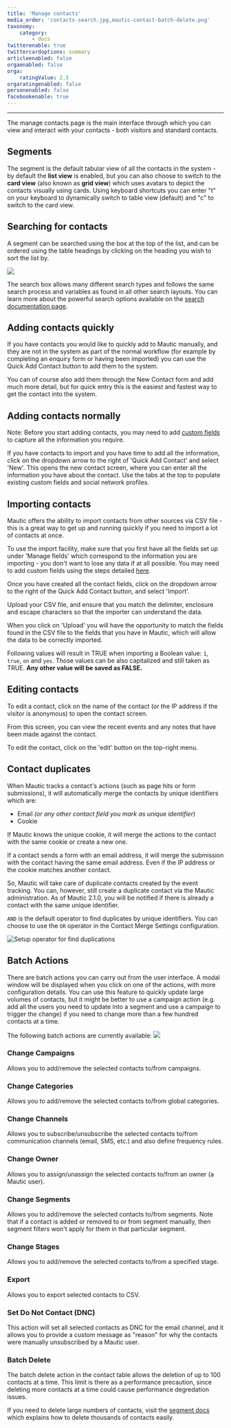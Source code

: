 ```yaml
---
title: 'Manage contacts'
media_order: 'contacts-search.jpg,mautic-contact-batch-delete.png'
taxonomy:
    category:
        - docs
twitterenable: true
twittercardoptions: summary
articleenabled: false
orgaenabled: false
orga:
    ratingValue: 2.5
orgaratingenabled: false
personenabled: false
facebookenable: true
---
```


---
The manage contacts page is the main interface through which you can view and interact with your contacts - both visitors and standard contacts.

## Segments

The segment is the default tabular view of all the contacts in the system - by default the **list view** is enabled, but you can also choose to switch to the **card view** (also known as **grid view**) which uses avatars to depict the contacts visually using cards. Using keyboard shortcuts you can enter "t" on your keyboard to dynamically switch to table view (default) and "c" to switch to the card view.

## Searching for contacts

A segment can be searched using the box at the top of the list, and can be ordered using the table headings by clicking on the heading you wish to sort the list by.

![](contacts-search.jpg)

The search box allows many different search types and follows the same search process and variables as found in all other search layouts. You can learn more about the powerful search options available on the [search documentation page][search].

## Adding contacts quickly

If you have contacts you would like to quickly add to Mautic manually, and they are not in the system as part of the normal workflow (for example by completing an enquiry form or having been imported) you can use the Quick Add Contact button to add them to the system.

You can of course also add them through the New Contact form and add much more detail, but for quick entry this is the easiest and fastest way to get the contact into the system.

## Adding contacts normally

Note: Before you start adding contacts, you may need to add [custom fields][custom-fields] to capture all the information you require.

If you have contacts to import and you have time to add all the information, click on the dropdown arrow to the right of 'Quick Add Contact' and select 'New'.  This opens the new contact screen, where you can enter all the information you have about the contact.  Use the tabs at the top to populate existing custom fields and social network profiles.

## Importing contacts

Mautic offers the ability to import contacts from other sources via CSV file - this is a great way to get up and running quickly if you need to import a lot of contacts at once.

To use the import facility, make sure that you first have all the fields set up under 'Manage fields' which correspond to the information you are importing - you don't want to lose any data if at all possible.  You may need to add custom fields using the steps detailed [here][custom-fields].

Once you have created all the contact fields, click on the dropdown arrow to the right of the Quick Add Contact button, and select 'Import'.

Upload your CSV file, and ensure that you match the delimiter, enclosure and escape characters so that the importer can understand the data.

When you click on 'Upload' you will have the opportunity to match the fields found in the CSV file to the fields that you have in Mautic, which will allow the data to be correctly imported.

Following values will result in TRUE when importing a Boolean value: `1`, `true`, `on` and `yes`. Those values can be also capitalized and still taken as TRUE. **Any other value will be saved as FALSE.**

## Editing contacts
To edit a contact, click on the name of the contact (or the IP address if the visitor is anonymous) to open the contact screen.

From this screen, you can view the recent events and any notes that have been made against the contact.

To edit the contact, click on the 'edit' button on the top-right menu.

## Contact duplicates

When Mautic tracks a contact's actions (such as page hits or form submissions), it will automatically merge the contacts by unique identifiers which are:

- Email _(or any other contact field you mark as unique identifier)_
- Cookie

If Mautic knows the unique cookie, it will merge the actions to the contact with the same cookie or create a new one.

If a contact sends a form with an email address, it will merge the submission with the contact having the same email address. Even if the IP address or the cookie matches another contact.

So, Mautic will take care of duplicate contacts created by the event tracking. You can, however, still create a duplicate contact via the Mautic administration. As of Mautic 2.1.0, you will be notified if there is already a contact with the same unique identifier.

`AND` is the default operator to find duplicates by unique identifiers. You can choose to use the `OR` operator in the Contact Merge Settings configuration.

![Setup operator for find duplications](contact-duplicates-operator-configuration.png "Setup operator for find duplications")

## Batch Actions

There are batch actions you can carry out from the user interface. A modal window will be displayed when you click on one of the actions, with more configuration details. You can use this feature to quickly update large volumes of contacts, but it might be better to use a campaign action (e.g. add all the users you need to update into a segment and use a campaign to trigger the change) if you need to change more than a few hundred contacts at a time.

The following batch actions are currently available:
![](mautic-contact-batch-delete.png)

### Change Campaigns

Allows you to add/remove the selected contacts to/from campaigns.

### Change Categories

Allows you to add/remove the selected contacts to/from global categories.

### Change Channels

Allows you to subscribe/unsubscribe the selected contacts to/from communication channels (email, SMS, etc.) and also define frequency rules.

### Change Owner

Allows you to assign/unassign the selected contacts to/from an owner (a Mautic user).

### Change Segments

Allows you to add/remove the selected contacts to/from segments. Note that if a contact is added or removed to or from segment manually, then segment filters won't apply for them in that particular segment.

### Change Stages

Allows you to add/remove the selected contacts to/from a specified stage.

### Export

Allows you to export selected contacts to CSV.

### Set Do Not Contact (DNC)

This action will set all selected contacts as DNC for the email channel, and it allows you to provide a custom message as "reason" for why the contacts were manually unsubscribed by a Mautic user.

### Batch Delete

The batch delete action in the contact table allows the deletion of up to 100 contacts at a time. This limit is there as a performance precaution, since deleting more contacts at a time could cause performance degredation issues. 

If you need to delete large numbers of contacts, visit the [segment docs][delete-contacts-in-segment] which explains how to delete thousands of contacts easily.

[search]: </search>
[custom-fields]: </contacts/manage-custom-fields>
[delete-contacts-in-segment]: </contacts/manage-segments#delete-all-contacts-in-a-segment>
